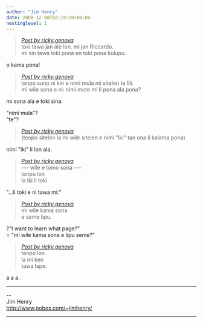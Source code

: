```yaml
---
author: "Jim Henry"
date: 2008-12-08T02:19:19+00:00
nestinglevel: 1
---
```

> [_Post by ricky.genova_](/kabHmGJk/toki#post1)  
> toki tawa jan ale lon. mi jan Riccardo.  
> mi sin tawa toki pona en toki pona kulupu.  
> 

o kama pona!  

> [_Post by ricky.genova_](/kabHmGJk/toki#post1)  
> tenpo suno ni kin e nimi mula mi sitelen te lili.  
> mi wile sona e ni: nimi mute mi li pona ala pona?  
> 

mi sona ala e toki sina.  
  
"nimi mula"?  
"te"?  

> [_Post by ricky.genova_](/kabHmGJk/toki#post1)  
> (tenpo sitelen la mi wile sitelen e nimi "iki" tan ona li kalama pona)  
> 

nimi "iki" li lon ala.  

> [_Post by ricky.genova_](/kabHmGJk/toki#post1)  
> \--- wile e tomo sona ---  
> tenpo lon  
> la iki li toki  
> 

"...li toki e ni tawa mi:"  

> [_Post by ricky.genova_](/kabHmGJk/toki#post1)  
> mi wile kama sona  
> e seme lipu.  
> 

?"I want to learn what page?"  
\= "mi wile kama sona e lipu seme?"  

> [_Post by ricky.genova_](/kabHmGJk/toki#post1)  
> tenpo lon  
> la mi ken  
> tawa lape.  
> 

a a a.  

***

\--  
Jim Henry  
http://www.pobox.com/~jimhenry/  


***